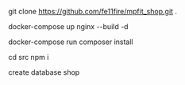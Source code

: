 <!-- docker-compose -p mpfit_shop up --build -d -->
git clone https://github.com/fe11fire/mpfit_shop.git .

docker-compose up nginx --build -d

docker-compose run composer install


cd src
npm i


create database shop
